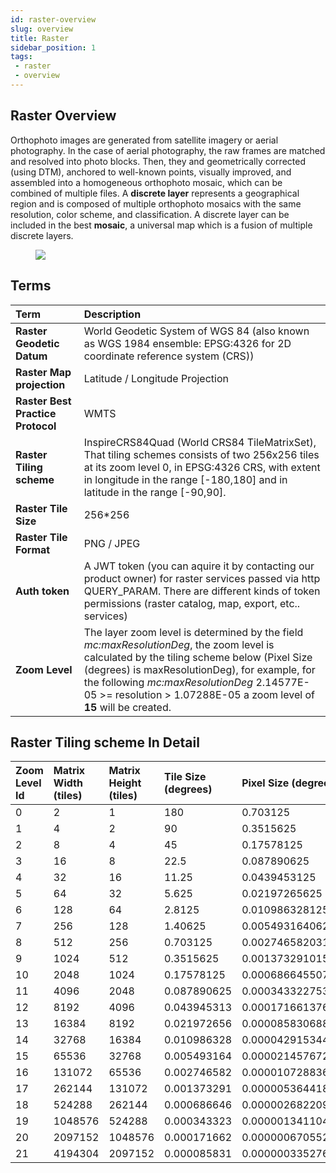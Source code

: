 ```yaml
---
id: raster-overview
slug: overview
title: Raster
sidebar_position: 1
tags:
 - raster
 - overview
---
```


## Raster Overview
Orthophoto images are generated from satellite imagery or aerial photography. In the case of aerial photography, the raw frames are matched and resolved into photo blocks. Then, they and geometrically corrected (using DTM), anchored to well-known points, visually improved, and assembled into a homogeneous orthophoto mosaic, which can be combined of multiple files.
A **discrete layer** represents a geographical region and is composed of multiple orthophoto mosaics with the same resolution, color scheme, and classification. A discrete layer can be included in the best **mosaic**, a universal map which is a fusion of multiple discrete layers.
<figure>
    <img src={require("/img/raster_mosaic.jpg").default} style={{"display":"block","marginLeft":"auto","marginRight":"auto","width":"40%"}}/>
</figure>


## Terms

Term | Description
:--- | :---
**Raster Geodetic Datum**  | World Geodetic System of WGS 84 (also known as WGS 1984 ensemble: EPSG:4326 for 2D coordinate reference system (CRS))
**Raster Map projection**  | Latitude / Longitude Projection
**Raster Best Practice Protocol**  | WMTS
**Raster Tiling scheme**  | InspireCRS84Quad (World CRS84 TileMatrixSet), That tiling schemes consists of two 256x256 tiles at its zoom level 0, in EPSG:4326 CRS, with extent in longitude in the range [-180,180] and in latitude in the range [-90,90].
**Raster Tile Size**  | 256*256
**Raster Tile Format**  | PNG / JPEG
**Auth token** | A JWT token (you can aquire it by contacting our product owner) for raster services passed via http QUERY_PARAM. There are different kinds of token permissions (raster catalog, map, export, etc.. services)
**Zoom Level**  | The layer zoom level is determined by the field *mc:maxResolutionDeg*, the zoom level is calculated by the tiling scheme below (Pixel Size (degrees) is maxResolutionDeg), for example, for the following *mc:maxResolutionDeg* 2.14577E-05 >= resolution > 1.07288E-05 a zoom level of **15** will be created.


## Raster Tiling scheme In Detail

Zoom Level Id  | Matrix Width (tiles) | Matrix Height (tiles) | Tile Size (degrees) | Pixel Size (degrees) | Tile Size* (meters) | Pixel Size* (meters)
:--- | :--- | :--- | :--- | :--- | :--- | :---
0 |	2 |	1 |	180 | 0.703125 | 20,037,508.34 | 78,271.52
1 |	4 |	2 |	90 | 0.3515625 | 10,018,754.17 | 39,135.76
2 | 8 | 4 | 45 | 0.17578125 | 5,009,377.09 | 19,567.88
3 | 16 | 8 | 22.5 | 0.087890625 | 2,504,688.54 | 9,783.94
4 | 32 | 16 | 11.25 | 0.0439453125 | 1,252,344.27 | 4,891.97
5 | 64 | 32 | 5.625 | 0.02197265625 | 626,172.14 | 2,445.98
6 | 128 | 64 | 2.8125 | 0.010986328125 | 313,086.07 | 1,222.99
7 | 256 | 128 | 1.40625 | 0.0054931640625 | 156,543.03 | 611.50
8 | 512 | 256 | 0.703125 | 0.00274658203125 | 78,271.52 | 305.75
9 | 1024 | 512 | 0.3515625 | 0.001373291015625 | 39,135.76 | 152.87
10 | 2048 | 1024 | 0.17578125 | 0.0006866455078125 | 19,567.88 | 76.44
11 | 4096 | 2048 | 0.087890625 | 0.00034332275390625 | 9,783.94 | 38.22
12 | 8192 | 4096 | 0.043945313 | 0.000171661376953125 | 4,891.97 | 19.11
13 | 16384 | 8192 | 0.021972656 | 0.0000858306884765625 | 2,445.98 | 9.55
14 | 32768 | 16384 | 0.010986328 | 0.0000429153442382812 | 1,222.99 | 4.78
15 | 65536 | 32768 | 0.005493164 | 0.0000214576721191406 | 611.50 | 2.39
16 | 131072 | 65536 | 0.002746582 | 0.0000107288360595703 | 305.75 | 1.19
17 | 262144 | 131072 | 0.001373291 | 0.00000536441802978516 | 152.87 | 0.60
18 | 524288 | 262144 | 0.000686646 | 0.00000268220901489258 | 76.44 | 0.30
19 | 1048576 | 524288 | 0.000343323 | 0.00000134110450744629 | 38.22 | 0.15
20 | 2097152 | 1048576 | 0.000171662 | 0.000000670552253723145 | 19.11 | 0.075
21 | 4194304 | 2097152 | 0.000085831 | 0.000000335276126861572 | 9.55 | 0.037

